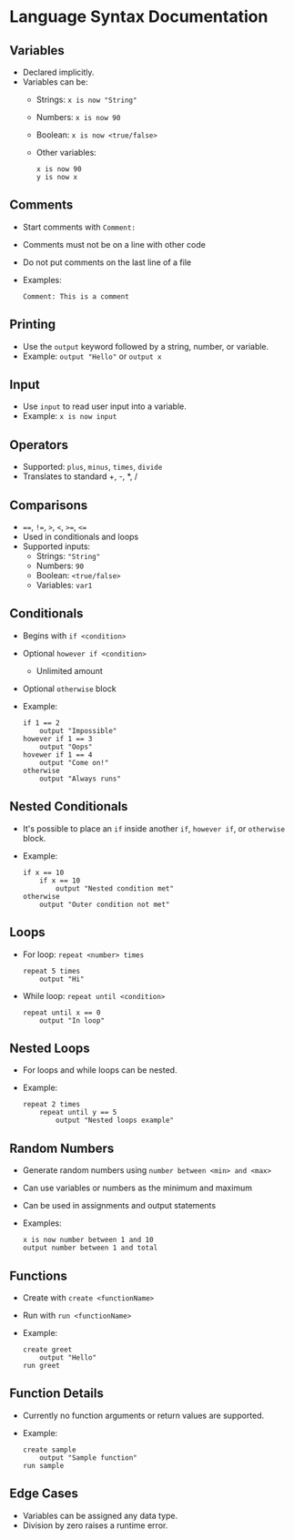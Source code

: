 # Language Syntax Documentation

## Variables

- Declared implicitly.
- Variables can be:
  - Strings: `x is now "String"`
  - Numbers: `x is now 90`
  - Boolean: `x is now <true/false>`
  - Other variables:

    ```enlang
    x is now 90
    y is now x
    ```

## Comments

- Start comments with `Comment:`
- Comments must not be on a line with other code
- Do not put comments on the last line of a file
- Examples:

  ```enlang
  Comment: This is a comment
  ```

## Printing

- Use the `output` keyword followed by a string, number, or variable.
- Example: `output "Hello"` or `output x`

## Input

- Use `input` to read user input into a variable.
- Example: `x is now input`

## Operators

- Supported: `plus`, `minus`, `times`, `divide`
- Translates to standard +, -, *, /

## Comparisons

- `==`, `!=`, `>`, `<`, `>=`, `<=`
- Used in conditionals and loops
- Supported inputs:
  - Strings: `"String"`
  - Numbers: `90`
  - Boolean: `<true/false>`
  - Variables: `var1`

## Conditionals

- Begins with `if <condition>`
- Optional `however if <condition>`
  - Unlimited amount
- Optional `otherwise` block
- Example:

  ```enlang
  if 1 == 2
      output "Impossible"
  however if 1 == 3
      output "Oops"
  hovewer if 1 == 4
      output "Come on!"
  otherwise
      output "Always runs"
  ```

## Nested Conditionals

- It's possible to place an `if` inside another `if`, `however if`, or `otherwise` block.
- Example:

  ```enlang
  if x == 10
      if x == 10
          output "Nested condition met"
  otherwise
      output "Outer condition not met"
  ```

## Loops

- For loop: `repeat <number> times`
  
  ```enlang
  repeat 5 times
      output "Hi"
  ```

- While loop: `repeat until <condition>`

  ```enlang
  repeat until x == 0
      output "In loop"
  ```

## Nested Loops

- For loops and while loops can be nested.
- Example:

  ```enlang
  repeat 2 times
      repeat until y == 5
          output "Nested loops example"
  ```

## Random Numbers

- Generate random numbers using `number between <min> and <max>`
- Can use variables or numbers as the minimum and maximum
- Can be used in assignments and output statements
- Examples:

  ```enlang
  x is now number between 1 and 10
  output number between 1 and total
  ```

## Functions

- Create with `create <functionName>`
- Run with `run <functionName>`
- Example:

  ```enlang
  create greet
      output "Hello"
  run greet
  ```

## Function Details

- Currently no function arguments or return values are supported.
- Example:

  ```enlang
  create sample
      output "Sample function"
  run sample
  ```

## Edge Cases

- Variables can be assigned any data type.
- Division by zero raises a runtime error.
